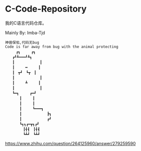 # C-Code-Repository

我的C语言代码仓库。

Mainly By: Imba-Tjd

```text
神兽保佑,代码无bug
Code is far away from bug with the animal protecting
　　　┏┓　　　┏┓
　　┏┛┻━━━┛┻┓
　　┃　　　　　　　┃
　　┃　　　━　　　┃
　　┃　┳┛　┗┳　┃
　　┃　　　　　　　┃
　　┃　　　┻　　　┃
　　┃　　　　　　　┃
　　┗━┓　　　┏━┛
　　　　┃　　　┃
　　　　┃　　　┃
　　　　┃　　　┗━━━┓
　　　　┃　　　　　　　┣┓
　　　　┃　　　　　　　┏┛
　　　　┗┓┓┏━┳┓┏┛
　　　　　┃┫┫　┃┫┫
　　　　　┗┻┛　┗┻┛
```

<https://www.zhihu.com/question/264125960/answer/279259590>
